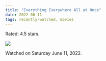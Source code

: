 ```yaml
---
title: "Everything Everywhere All at Once"
date: 2022-06-11
tags: recently-watched, movies
---
```

Rated: 4.5 stars.

 <p><img src="https://a.ltrbxd.com/resized/film-poster/4/7/4/4/7/4/474474-everything-everywhere-all-at-once-0-600-0-900-crop.jpg?v=281f1a041e"/></p> <p>Watched on Saturday June 11, 2022.</p>